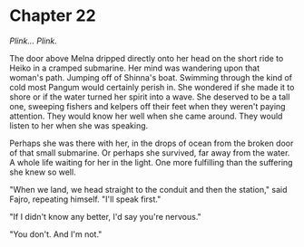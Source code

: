 # Chapter 22

*Plink... Plink.*

The door above Melna dripped directly onto her head on the short ride to Heiko in a cramped submarine. Her mind was wandering upon that woman's path. Jumping off of Shinna's boat. Swimming through the kind of cold most Pangum would certainly perish in. She wondered if she made it to shore or if the water turned her spirit into a wave. She deserved to be a tall one, sweeping fishers and kelpers off their feet when they weren't paying attention. They would know her well when she came around. They would listen to her when she was speaking.

Perhaps she was there with her, in the drops of ocean from the broken door of that small submarine. Or perhaps she survived, far away from the water. A whole life waiting for her in the light. One more fulfilling than the suffering she knew so well.

"When we land, we head straight to the conduit and then the station," said Fajro, repeating himself. "I'll speak first."

"If I didn't know any better, I'd say you're nervous."

"You don't. And I'm not."


<!-- Melna gives a speech. Commands them to run. -->
<!-- People run, some die, some are captured, most make it to the fog -->
<!-- Melna dies? Gets a mortal wound, ambiguous if death or not. -->
<!-- Heiko explodes, empty -->
